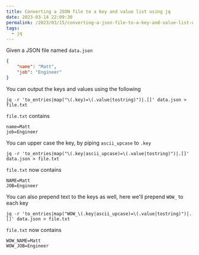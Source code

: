 ```yaml
---
title: Converting a JSON file to a key and value list using jq
date: 2023-03-14 22:09:30
permalink: /2023/03/15/converting-a-json-file-to-a-key-and-value-list-using-jq/
tags:
  - jq
---
```


Given a JSON file named `data.json`

```json
{
	"name": "Matt",
	"job": "Engineer"
}
```

You can output the keys and values using the following

```shell
jq -r 'to_entries|map("\(.key)=\(.value|tostring)")|.[]' data.json > file.txt
```

`file.txt` contains

```
name=Matt
job=Engineer
```

You can upper case the key, by piping `ascii_upcase` to `.key`

```shell
jq -r 'to_entries|map("\(.key|ascii_upcase)=\(.value|tostring)")|.[]' data.json > file.txt
```

`file.txt` now contains

```
NAME=Matt
JOB=Engineer
```

You can also prepend text to the keys as well, here we'll prepend `WOW_` to each key

```shell
jq -r 'to_entries|map("WOW_\(.key|ascii_upcase)=\(.value|tostring)")|.[]' data.json > file.txt
```

`file.txt` now contains

```
WOW_NAME=Matt
WOW_JOB=Engineer
```
